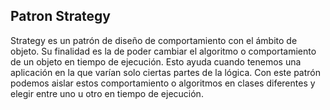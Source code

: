 ## Patron Strategy

Strategy es un patrón de diseño de comportamiento con el ámbito de objeto. Su finalidad es la de poder cambiar el algoritmo o comportamiento de un objeto en tiempo de ejecución. Esto ayuda cuando tenemos una aplicación en la que varían solo ciertas partes de la lógica. Con este patrón podemos aislar estos comportamiento o algoritmos en clases diferentes y elegir entre uno u otro en tiempo de ejecución.
